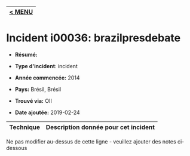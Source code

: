 |[< MENU](../README.md)|
|---|
# Incident i00036: brazilpresdebate

* **Résumé:**

* **Type d'incident**: incident

* **Année commencée:** 2014

* **Pays:** Brésil, Brésil

* **Trouvé via:** OII

* **Date ajoutée:** 2019-02-24
 

|Technique |Description donnée pour cet incident |
|--------- |------------------------- |


Ne pas modifier au-dessus de cette ligne - veuillez ajouter des notes ci-dessous